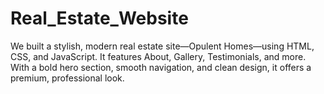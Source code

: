 # Real_Estate_Website
We built a stylish, modern real estate site—Opulent Homes—using HTML, CSS, and JavaScript. It features About, Gallery, Testimonials, and more. With a bold hero section, smooth navigation, and clean design, it offers a premium, professional look.
